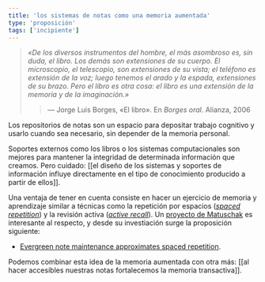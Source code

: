 ```yaml
---
title: 'los sistemas de notas como una memoria aumentada'
type: 'proposición'
tags: ['incipiente']
---
```


>*«De los diversos instrumentos del hombre, el más asombroso es, sin duda, el libro. Los demás son extensiones de su cuerpo. El microscopio, el telescopio, son extensiones de su vista; el teléfono es extensión de la voz; luego tenemos el arado y la espada, extensiones de su brazo. Pero el libro es otra cosa: el libro es una extensión de la memoria y de la imaginación.»*
>>— Jorge Luis Borges, «El libro». En *Borges oral*. Alianza, 2006

Los repositorios de notas son un espacio para depositar trabajo cognitivo y usarlo cuando sea necesario, sin depender de la memoria personal.

Soportes externos como los libros o los sistemas computacionales son mejores para mantener la integridad de determinada información que creamos. Pero cuidado: [[el diseño de los sistemas y soportes de información influye directamente en el tipo de conocimiento producido a partir de ellos]].

Una ventaja de tener en cuenta consiste en hacer un ejercicio de memoria y aprendizaje similar a técnicas como la repetición por espacios ([*spaced repetition*](https://en.wikipedia.org/wiki/Spaced_repetition)) y la revisión activa ([*active recall*](https://en.wikipedia.org/wiki/Active_recall)). Un [proyecto de Matuschak](https://quantum.country/) es interesante al respecto, y desde su investiación surge la proposición siguiente:

- [Evergreen note maintenance approximates spaced repetition](https://notes.andymatuschak.org/z6yfTwYekzvBkVjeH7WBUrSAJhyGTMYDAyYW7).

Podemos combinar esta idea de la memoria aumentada con otra más: [[al hacer accesibles nuestras notas fortalecemos la memoria transactiva]].